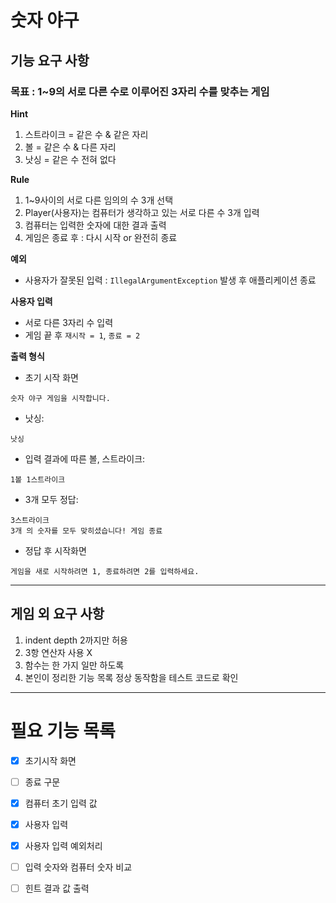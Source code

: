 # 숫자 야구

## 기능 요구 사항

### 목표 : 1~9의 서로 다른 수로 이루어진 3자리 수를 맞추는 게임

**Hint**
1. 스트라이크 = 같은 수 & 같은 자리
2. 볼 = 같은 수 & 다른 자리
3. 낫싱 = 같은 수 전혀 없다

**Rule**
1. 1~9사이의 서로 다른 임의의 수 3개 선택
2. Player(사용자)는 컴퓨터가 생각하고 있는 서로 다른 수 3개 입력
3. 컴퓨터는 입력한 숫자에 대한 결과 출력
4. 게임은 종료 후 : 다시 시작 or 완전히 종료

**예외**
- 사용자가 잘못된 입력 : `IllegalArgumentException` 발생 후 애플리케이션 종료


**사용자 입력**
- 서로 다른 3자리 수 입력
- 게임 끝 후 `재시작 = 1`, `종료 = 2` 


**출력 형식**
- 초기 시작 화면
```
숫자 야구 게임을 시작합니다.
```
- 낫싱:
```
낫싱
```
- 입력 결과에 따른 볼, 스트라이크: 
```
1볼 1스트라이크
```
- 3개 모두 정답:
```
3스트라이크
3개 의 숫자를 모두 맞히셨습니다! 게임 종료
```
- 정답 후 시작화면
```
게임을 새로 시작하려면 1, 종료하려면 2를 입력하세요.
```

---
## 게임 외 요구 사항
1. indent depth 2까지만 허용
2. 3항 연산자 사용 X
3. 함수는 한 가지 일만 하도록
4. 본인이 정리한 기능 목록 정상 동작함을 테스트 코드로 확인

---
# 필요 기능 목록

- [x] 초기시작 화면
- [ ] 종료 구문
- [x] 컴퓨터 초기 입력 값
- [x] 사용자 입력
- [x] 사용자 입력 예외처리
- [ ] 입력 숫자와 컴퓨터 숫자 비교
- [ ] 힌트 결과 값 출력

